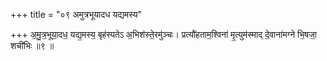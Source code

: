 +++
title = "०९ अमुत्रभूयादध यद्यमस्य"

+++
अ॒मु॒त्र॒भूया॒दध॒ यद्य॒मस्य॒ बृह॑स्पतेऽ अ॒भिश॑स्ते॒रमु॑ञ्चः। प्रत्यौ॑हताम॒श्विना॑ मृ॒त्युम॑स्माद् दे॒वाना॑मग्ने भि॒षजा॒ शची॑भिः ॥९ ॥